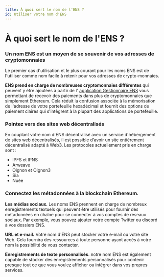 ```yaml
---
title: À quoi sert le nom de l'ENS ?
id: Utiliser votre nom d'ENS
---
```


# À quoi sert le nom de l'ENS ?

### Un nom ENS est un moyen de se souvenir de vos adresses de cryptomonnaies

Le premier cas d'utilisation et le plus courant pour les noms ENS est de l'utiliser comme nom facile à retenir pour vos adresses de crypto-monnaies.

**ENS prend en charge de nombreuses cryptomonnaies différentes** qui peuvent y être ajoutées à partir de l' [application Gestionnaire ENS](https://app.ens.domains) vous permettant de recevoir des paiements dans plus de cryptomonnaies que simplement Ethereum.  Cela réduit la confusion associée à la mémorisation de l'adresse de votre portefeuille hexadécimal et fournit des options de paiement claires qui s'intègrent à la plupart des applications de portefeuille.

### Pointez vers des sites web décentralisés

En couplant votre nom d'ENS décentralisé avec un service d'hébergement de sites web décentralisés, il est possible d'avoir un site entièrement décentralisé adapté à Web3. Les protocoles actuellement pris en charge sont :

* IPFS et IPNS
* Arweave
* Oignon et Oignon3
* Sia
* Nuée

### Connectez les métadonnées à la blockchain Ethereum.

**Les médias sociaux.** Les noms ENS prennent en charge de nombreux enregistrements textuels qui peuvent être utilisés pour fournir des métadonnées en chaîne pour se connecter à vos comptes de réseaux sociaux. Par exemple, vous pouvez ajouter votre compte Twitter ou discord à vos dossiers ENS.

**URL et e-mail.** Votre nom d'ENS peut stocker votre e-mail ou votre site Web. Cela fournira des ressources à toute personne ayant accès à votre nom la possibilité de vous contacter.

**Enregistrements de texte personnalisés.** notre nom ENS est également capable de stocker des enregistrements personnalisés pour contenir presque tout ce que vous voulez afficher ou intégrer dans vos propres services.
